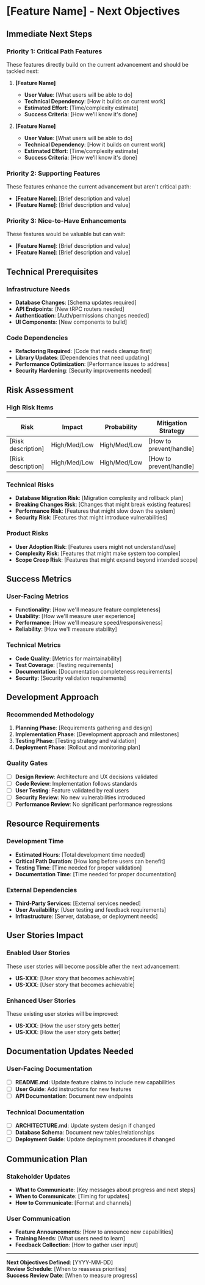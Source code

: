 # [Feature Name] - Next Objectives

## Immediate Next Steps

### Priority 1: Critical Path Features
These features directly build on the current advancement and should be tackled next:

1. **[Feature Name]**
   - **User Value**: [What users will be able to do]
   - **Technical Dependency**: [How it builds on current work]
   - **Estimated Effort**: [Time/complexity estimate]
   - **Success Criteria**: [How we'll know it's done]

2. **[Feature Name]**
   - **User Value**: [What users will be able to do]
   - **Technical Dependency**: [How it builds on current work]
   - **Estimated Effort**: [Time/complexity estimate]  
   - **Success Criteria**: [How we'll know it's done]

### Priority 2: Supporting Features
These features enhance the current advancement but aren't critical path:

- **[Feature Name]**: [Brief description and value]
- **[Feature Name]**: [Brief description and value]

### Priority 3: Nice-to-Have Enhancements
These features would be valuable but can wait:

- **[Feature Name]**: [Brief description and value]
- **[Feature Name]**: [Brief description and value]

## Technical Prerequisites

### Infrastructure Needs
- **Database Changes**: [Schema updates required]
- **API Endpoints**: [New tRPC routers needed]
- **Authentication**: [Auth/permissions changes needed]
- **UI Components**: [New components to build]

### Code Dependencies
- **Refactoring Required**: [Code that needs cleanup first]
- **Library Updates**: [Dependencies that need updating]
- **Performance Optimization**: [Performance issues to address]
- **Security Hardening**: [Security improvements needed]

## Risk Assessment

### High Risk Items
| Risk | Impact | Probability | Mitigation Strategy |
|------|---------|-------------|-------------------|
| [Risk description] | High/Med/Low | High/Med/Low | [How to prevent/handle] |
| [Risk description] | High/Med/Low | High/Med/Low | [How to prevent/handle] |

### Technical Risks
- **Database Migration Risk**: [Migration complexity and rollback plan]
- **Breaking Changes Risk**: [Changes that might break existing features]
- **Performance Risk**: [Features that might slow down the system]
- **Security Risk**: [Features that might introduce vulnerabilities]

### Product Risks
- **User Adoption Risk**: [Features users might not understand/use]
- **Complexity Risk**: [Features that might make system too complex]
- **Scope Creep Risk**: [Features that might expand beyond intended scope]

## Success Metrics

### User-Facing Metrics
- **Functionality**: [How we'll measure feature completeness]
- **Usability**: [How we'll measure user experience]
- **Performance**: [How we'll measure speed/responsiveness]
- **Reliability**: [How we'll measure stability]

### Technical Metrics
- **Code Quality**: [Metrics for maintainability]
- **Test Coverage**: [Testing requirements]
- **Documentation**: [Documentation completeness requirements]
- **Security**: [Security validation requirements]

## Development Approach

### Recommended Methodology
1. **Planning Phase**: [Requirements gathering and design]
2. **Implementation Phase**: [Development approach and milestones]
3. **Testing Phase**: [Testing strategy and validation]
4. **Deployment Phase**: [Rollout and monitoring plan]

### Quality Gates
- [ ] **Design Review**: Architecture and UX decisions validated
- [ ] **Code Review**: Implementation follows standards
- [ ] **User Testing**: Feature validated by real users
- [ ] **Security Review**: No new vulnerabilities introduced
- [ ] **Performance Review**: No significant performance regressions

## Resource Requirements

### Development Time
- **Estimated Hours**: [Total development time needed]
- **Critical Path Duration**: [How long before users can benefit]
- **Testing Time**: [Time needed for proper validation]
- **Documentation Time**: [Time needed for proper documentation]

### External Dependencies
- **Third-Party Services**: [External services needed]
- **User Availability**: [User testing and feedback requirements]
- **Infrastructure**: [Server, database, or deployment needs]

## User Stories Impact

### Enabled User Stories
These user stories will become possible after the next advancement:
- **US-XXX**: [User story that becomes achievable]
- **US-XXX**: [User story that becomes achievable]

### Enhanced User Stories
These existing user stories will be improved:
- **US-XXX**: [How the user story gets better]
- **US-XXX**: [How the user story gets better]

## Documentation Updates Needed

### User-Facing Documentation
- [ ] **README.md**: Update feature claims to include new capabilities
- [ ] **User Guide**: Add instructions for new features
- [ ] **API Documentation**: Document new endpoints

### Technical Documentation
- [ ] **ARCHITECTURE.md**: Update system design if changed
- [ ] **Database Schema**: Document new tables/relationships
- [ ] **Deployment Guide**: Update deployment procedures if changed

## Communication Plan

### Stakeholder Updates
- **What to Communicate**: [Key messages about progress and next steps]
- **When to Communicate**: [Timing for updates]
- **How to Communicate**: [Format and channels]

### User Communication
- **Feature Announcements**: [How to announce new capabilities]
- **Training Needs**: [What users need to learn]
- **Feedback Collection**: [How to gather user input]

---

**Next Objectives Defined**: [YYYY-MM-DD]  
**Review Schedule**: [When to reassess priorities]  
**Success Review Date**: [When to measure progress]